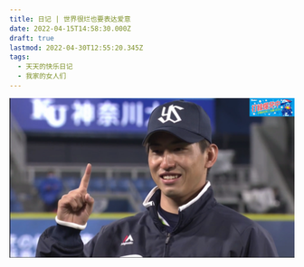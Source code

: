 ```yaml
---
title: 日记 | 世界很烂也要表达爱意
date: 2022-04-15T14:58:30.000Z
draft: true
lastmod: 2022-04-30T12:55:20.345Z
tags:
  - 天天的快乐日记
  - 我家的女人们
---
```

![wobao](static\uploads\178.png)




